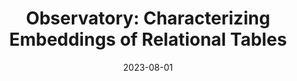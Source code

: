 ---
title: "Observatory: Characterizing Embeddings of Relational Tables"
date: "2023-08-01"
authors: ["Tianji Cong", "Madelon Hulsebos", "Zhenjie Sun", "Paul Groth", "H. V. Jagadish"]
publication_types: ["1"]
publication: "*Under Review*"
abstract: ""
featured: false
image:
    preview only: true
links:
# - name: PDF
#   url: 
#   icon_pack: fas
#   icon: file-pdf
- name: Code
  url: https://github.com/superctj/observatory
  icon_pack: fab
  icon: github
---